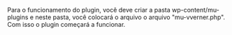 Para o funcionamento do plugin, você deve criar a pasta wp-content/mu-plugins e neste pasta, você colocará o arquivo o arquivo "mu-vverner.php". Com isso o plugin começará a funcionar.
